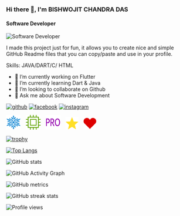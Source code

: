 ### Hi there 👋, I'm BISHWOJIT CHANDRA DAS
#### Software Developer
![Software Developer](https://scontent-otp1-1.xx.fbcdn.net/v/t39.30808-6/320706735_840857953849037_2774227583825952377_n.jpg?stp=dst-jpg_p960x960&_nc_cat=105&ccb=1-7&_nc_sid=730e14&_nc_eui2=AeFIUPr004gm3_F1NJvq-SoZ-oEnr3uf8M76gSeve5_wzgeDPl_g_BpHfTMEmPciFf694Ikf5-7t4rBBsqwhD9Vm&_nc_ohc=AF_SO2tqeCYAX9zODLD&_nc_ht=scontent-otp1-1.xx&oh=00_AfATvA5sZ3FxEGgv3V2q15v-hU8J8-kHHBTD6pD7LQC2JQ&oe=63A2B305)

I made this project just for fun, it allows you to create nice and simple GitHub Readme files that you can copy/paste and use in your profile.

Skills: JAVA/DART/C/ HTML 

- 🔭 I’m currently working on Flutter 
- 🌱 I’m currently learning Dart & Java 
- 👯 I’m looking to collaborate on Github 
- 💬 Ask me about Software Development 


[<img src='https://cdn.jsdelivr.net/npm/simple-icons@3.0.1/icons/github.svg' alt='github' height='40'>](https://github.com/https://github.com/Bishwojitdas)  [<img src='https://cdn.jsdelivr.net/npm/simple-icons@3.0.1/icons/facebook.svg' alt='facebook' height='40'>](https://www.facebook.com/https://www.facebook.com/bishwojit.Bishwojit.das)  [<img src='https://cdn.jsdelivr.net/npm/simple-icons@3.0.1/icons/instagram.svg' alt='instagram' height='40'>](https://www.instagram.com/https://www.instagram.com/bishwojit_chandra//)  

<a href='https://archiveprogram.github.com/'><img src='https://raw.githubusercontent.com/acervenky/animated-github-badges/master/assets/acbadge.gif' width='40' height='40'></a> <a href='https://docs.github.com/en/developers'><img src='https://raw.githubusercontent.com/acervenky/animated-github-badges/master/assets/devbadge.gif' width='40' height='40'></a> <a href='https://github.com/pricing'><img src='https://raw.githubusercontent.com/acervenky/animated-github-badges/master/assets/pro.gif' width='40' height='40'></a> <a href='https://stars.github.com/'><img src='https://raw.githubusercontent.com/acervenky/animated-github-badges/master/assets/starbadge.gif' width='35' height='35'></a> <a href='https://docs.github.com/en/github/supporting-the-open-source-community-with-github-sponsors'><img src='https://raw.githubusercontent.com/acervenky/animated-github-badges/master/assets/sponsorbadge.gif' width='35' height='35'></a> 

[![trophy](https://github-profile-trophy.vercel.app/?username=https://github.com/Bishwojitdas)](https://github.com/ryo-ma/github-profile-trophy)

[![Top Langs](https://github-readme-stats.vercel.app/api/top-langs/?username=https://github.com/Bishwojitdas)](https://github.com/anuraghazra/github-readme-stats)

![GitHub stats](https://github-readme-stats.vercel.app/api?username=https://github.com/Bishwojitdas&show_icons=true&count_private=true)  

![GitHub Activity Graph](https://activity-graph.herokuapp.com/graph?username=https://github.com/Bishwojitdas)  

![GitHub metrics](https://metrics.lecoq.io/https://github.com/Bishwojitdas)  

![GitHub streak stats](https://streak-stats.demolab.com/?user=https://github.com/Bishwojitdas)  

![Profile views](https://gpvc.arturio.dev/https://github.com/Bishwojitdas)  
